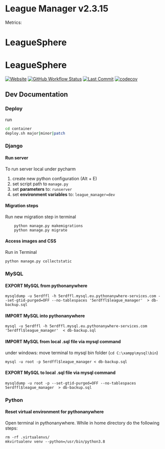 # League Manager v2.3.15

Metrics:

# LeagueSphere

# LeagueSphere

[![Website](https://img.shields.io/website?url=https%3A%2F%2Fleaguesphere.app&style=for-the-badge)](https://leaguesphere.app)
[![GitHub Workflow Status](https://img.shields.io/github/actions/workflow/status/dachrisch/leaguesphere/ci.yml?branch=main&style=for-the-badge)](https://github.com/dachrisch/leaguesphere/actions)
[![Last Commit](https://img.shields.io/github/last-commit/dachrisch/leaguesphere?style=for-the-badge)](https://github.com/dachrisch/leaguesphere/commits/main)
[![codecov](https://img.shields.io/codecov/c/github/dachrisch/leaguesphere?style=for-the-badge)](https://codecov.io/gh/dachrisch/leaguesphere)

## Dev Documentation

### Deploy
run 
```bash
cd container
deploy.sh major|minor|patch
``` 

### Django

#### Run server

To run server local under pycharm

1. create new python configuration (Alt + E)
  1. set script path to `manage.py`
  2. set **parameters** to: `runserver`
  3. set **environment variables** to: `league_manager=dev`

#### Migration steps

Run new migration step in terminal

```
    python manage.py makemigrations
    python manage.py migrate
```

#### Access images and CSS

Run in Terminal

```
python manage.py collectstatic
```

### MySQL

#### EXPORT MySQL from pythonanywhere

    mysqldump -u 5erdffl -h 5erdffl.mysql.eu.pythonanywhere-services.com --set-gtid-purged=OFF --no-tablespaces '5erdffl$league_manager'  > db-backup.sql

#### IMPORT MySQL into pythonanywhere

    mysql -u 5erdffl -h 5erdffl.mysql.eu.pythonanywhere-services.com '5erdffl$league_manager'  < db-backup.sql

#### IMPORT MySQL from local .sql file via mysql command

under windows: move terminal to mysql bin folder (`cd C:\xampp\mysql\bin`)

    mysql -u root -p 5erdffl$league_manager < db-backup.sql

#### EXPORT MySQL to local .sql file via mysql command

    mysqldump -u root -p --set-gtid-purged=OFF --no-tablespaces 5erdffl$league_manager  > db-backup.sql

### Python

#### Reset virtual environment for pythonanywhere

Open terminal in pythonanywhere. While in home directory do the following steps:

    rm -rf .virtualenvs/
    mkvirtualenv venv --python=/usr/bin/python3.8
